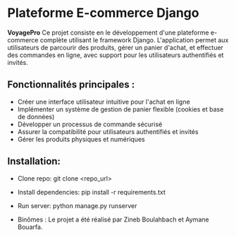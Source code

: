 # Plateforme E-commerce Django

**VoyagePro** Ce projet consiste en le développement d'une plateforme e-commerce complète utilisant le framework Django. L'application permet aux utilisateurs de parcourir des produits, gérer un panier d'achat, et effectuer des commandes en ligne, avec support pour les utilisateurs authentifiés et invités.

## Fonctionnalités principales :

- Créer une interface utilisateur intuitive pour l'achat en ligne
- Implémenter un système de gestion de panier flexible (cookies et base de données)
- Développer un processus de commande sécurisé
- Assurer la compatibilité pour utilisateurs authentifiés et invités
- Gérer les produits physiques et numériques

## Installation:

- Clone repo: git clone <repo_url>
- Install dependencies: pip install -r requirements.txt
- Run server: python manage.py runserver

- Binômes : Le projet a été réalisé par Zineb Boulahbach et Aymane Bouarfa.
